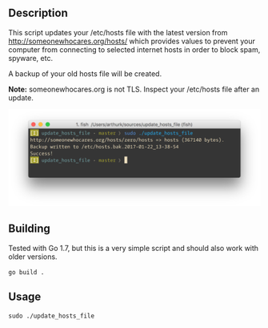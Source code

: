 Description
-----------
This script updates your /etc/hosts file with the latest version from
http://someonewhocares.org/hosts/ which provides values to prevent
your computer from connecting to selected internet hosts in order to
block spam, spyware, etc.

A backup of your old hosts file will be created.

**Note:** someonewhocares.org is not TLS. Inspect your /etc/hosts file after an update.

![screenshot](https://github.com/arthurk/update_hosts_file/blob/master/screenshot.png "screenshot")

Building
--------

Tested with Go 1.7, but this is a very simple script
and should also work with older versions.

```
go build .
```

Usage
-----

```
sudo ./update_hosts_file
```
